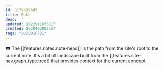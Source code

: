 ```yaml
---
id: 8179d196d7
title: Path
desc: ''
updated: 1622911875817
created: 1620492802357
tags: "\U0001F331"
---
```


🛤 The [[features.notes.note-head]] is the path from the site's root to the current note. It's a bit of landscape built from the [[features.site-nav.graph.type.tree]] that provides context for the current concept.

